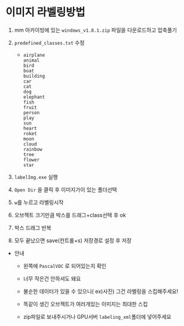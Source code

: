 # 이미지 라벨링방법



1. mm 아카이빙에 있는 `windows_v1.8.1.zip` 파일을 다운로드하고 압축풀기

2. `predefined_classes.txt` 수정

   - ```
     airplane
     animal
     bird
     boat
     building
     car
     cat
     dog
     elephant
     fish
     fruit
     person
     play
     sun
     heart
     roket
     moon
     cloud
     rainbow
     tree
     flower
     star
     ```
     
     

3. `labelImg.exe` 실행

4. `Open Dir` 을 클릭 후 이미지가이 있는 폴더선택

5. `w`를 누르고 라벨링시작

6. 오브젝트 크기만큼 박스를 드래그+class선택 후 ok

7. 박스 드래그 반복

8. 모두 끝났으면 save(컨트롤+s) 저장경로 설정 후 저장



- 안내
  - 왼쪽에 `PascalVOC` 로 되어있는지 확인
  - 너무 작은건 안하셔도 돼요
  - 불순한 데이터가 있을 수 있으니( ex)사진) 그건 라벨링을 스킵해주세요!
  - 똑같이 생긴 오브젝트가 여러개있는 이미지는 최대한 스킵
  
  - zip파일로 보내주시거나 GPU서버 `labeling_xml`폴더에 넣어주세요